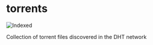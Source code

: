 torrents 
========
![Indexed](https://img.shields.io/badge/indexed-188153-blue)

Collection of torrent files discovered in the DHT network
